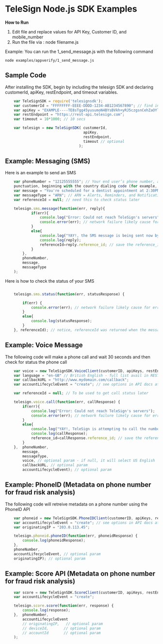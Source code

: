 TeleSign Node.js SDK Examples
=============================

**How to Run**

1. Edit file and replace values for API Key, Customer ID, and mobile_number
2. Run the file via : node filename.js

Example: You can run the 1_send_message.js with the following command

```
node examples/appverify/1_send_message.js
```


Sample Code
-----------

After installing the SDK, begin by including the telesign SDK and declaring customerId, apiKey, restEndpoint, and
timeout variables.

```javascript
    var TeleSignSDK = require('telesignsdk');
    var customerId = "FFFFFFFF-EEEE-DDDD-1234-AB1234567890"; // find in portal.telesign.com
    var apiKey = "EXAMPLE----TE8sTgg45yusumoN4BYsBVkh+yRJ5czgsnCehZaOYldPJdmFh6NeX8kunZ2zU1YWaUw/0wV6xfw==";
    var restEndpoint = "https://rest-api.telesign.com";
    var timeout = 10*1000; // 10 secs

    var telesign = new TeleSignSDK( customerId,
                                    apiKey,
                                    restEndpoint,
                                    timeout // optional
                                  );
```


Example: Messaging (SMS)
----------------------------------------

Here is an example to send an SMS

```javascript
    var phoneNumber = "12125555555"; // Your end user’s phone number, as a string of digits without spaces or
    punctuation, beginning with the country dialing code (for example, “1” for North America)
    var message = "You're scheduled for a dentist appointment at 2:30PM.";
    var messageType = "ARN"; // ARN = Alerts, Reminders, and Notifications; OTP = One time password; MKT = Marketing
    var referenceId = null; // need this to check status later

    telesign.sms.message(function(err, reply){
            if(err){
                console.log("Error: Could not reach TeleSign's servers");
                console.error(err); // network failure likely cause for error
            }
            else{
                console.log("YAY!, the SMS message is being sent now by TeleSign!");
                console.log(reply);
                referenceId=reply.reference_id; // save the reference_id to check status of the message
            }
        },
        phoneNumber,
        message,
        messageType
    );
```

Here is how to check the status of your SMS

```javascript

    telesign.sms.status(function(err, statusResponse) {

        if(err) {
            console.error(err); // network failure likely cause for error
        }
        else{
            console.log(statusResponse);
        }
    }, referenceId); // notice, referenceId was returned when the message was sent
```


Example: Voice Message
-------------------------------------

The following code will make a phone call and wait 30 seconds and then check for status the phone call

```javascript
    var voice = new TeleSignSDK.VoiceClient(customerID, apiKeys, restEndpoint, timeout);
    var language = "en-GB" // British English - full list avail in REST docs ai developer.telesign.com
    var callbackURL = "http://www.mydomain.com/callback";
    var accountLifecycleEvent = "create"; // see options in API docs at developer.telesign.com

    var referenceId = null; // To be used to get call status later

    telesign.voice.call(function(err, callResponse) {
        if(err){
            console.log("Error: Could not reach TeleSign's servers");
            console.error(err); // network failure likely cause for error
        }
        else{
            console.log("YAY!, TeleSign is attempting to call the number provided!");
            console.log(callResponse);
            reference_id=callResponse.reference_id; // save the reference_id to check status of the message
        }
    },  phoneNumber,
        message,
        messageType,
        voice, // optional param - if null, it will select US English
        callbackURL, // optional param
        accountLifecycleEvent); // optional param

```


Example: PhoneID (Metadata on phone number for fraud risk analysis)
-------------------------------------------------------------------

The following code will retreive metadata on a phone number using the PhoneID API

```javascript
    var phoneid = new TeleSignSDK.PhoneIDClient(customerID, apiKeys, restEndpoint, timeout);
    var accountLifecycleEvent = "create"; // see options in API docs at developer.telesign.com
    var originatingIP = "203.0.113.45";

    telesign.phoneid.phoneID(function(err, phoneidResponse) {
        console.log(phoneidResponse);
    },
    phoneNumber,
    accountLifecycleEvent, // optional param
    originatingIP); // optional param
```


Example: Score API (Metadata on phone number for fraud risk analysis)
---------------------------------------------------------------------

```javascript
    var score = new TeleSignSDK.ScoreClient(customerID, apiKeys, restEndpoint, 10*1000);
    var accountLifecycleEvent = "create";

    telesign.score.score(function(err, response) {
        console.log(response);
    },  phoneNumber,
        accountLifecycleEvent
        // originatingIP,   // optional param
        // deviceId,       // optional param
        // accountId       // optional param
    );

```
